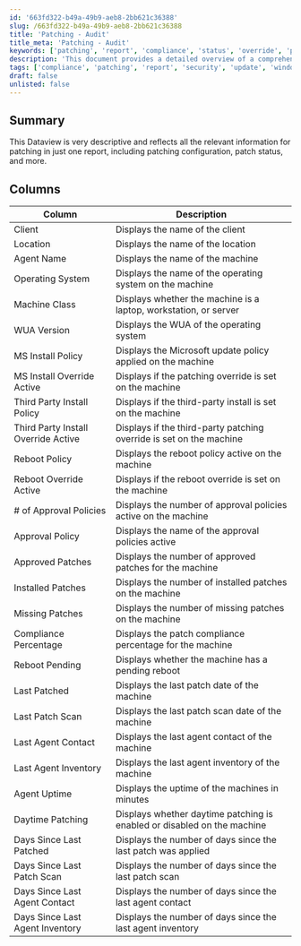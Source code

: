 ```yaml
---
id: '663fd322-b49a-49b9-aeb8-2bb621c36388'
slug: /663fd322-b49a-49b9-aeb8-2bb621c36388
title: 'Patching - Audit'
title_meta: 'Patching - Audit'
keywords: ['patching', 'report', 'compliance', 'status', 'override', 'policy', 'approval', 'installed', 'missing', 'last', 'agent']
description: 'This document provides a detailed overview of a comprehensive patching report dataview, including essential columns such as patching configuration, patch status, and compliance metrics for effective machine management.'
tags: ['compliance', 'patching', 'report', 'security', 'update', 'windows']
draft: false
unlisted: false
---
```


## Summary

This Dataview is very descriptive and reflects all the relevant information for patching in just one report, including patching configuration, patch status, and more.

## Columns

| Column                                 | Description                                                              |
|----------------------------------------|--------------------------------------------------------------------------|
| Client                                 | Displays the name of the client                                          |
| Location                               | Displays the name of the location                                        |
| Agent Name                             | Displays the name of the machine                                         |
| Operating System                       | Displays the name of the operating system on the machine                 |
| Machine Class                          | Displays whether the machine is a laptop, workstation, or server        |
| WUA Version                            | Displays the WUA of the operating system                                 |
| MS Install Policy                      | Displays the Microsoft update policy applied on the machine              |
| MS Install Override Active             | Displays if the patching override is set on the machine                 |
| Third Party Install Policy             | Displays if the third-party install is set on the machine               |
| Third Party Install Override Active     | Displays if the third-party patching override is set on the machine     |
| Reboot Policy                          | Displays the reboot policy active on the machine                         |
| Reboot Override Active                 | Displays if the reboot override is set on the machine                   |
| # of Approval Policies                 | Displays the number of approval policies active on the machine           |
| Approval Policy                        | Displays the name of the approval policies active                       |
| Approved Patches                       | Displays the number of approved patches for the machine                  |
| Installed Patches                      | Displays the number of installed patches on the machine                  |
| Missing Patches                        | Displays the number of missing patches on the machine                    |
| Compliance Percentage                  | Displays the patch compliance percentage for the machine                 |
| Reboot Pending                         | Displays whether the machine has a pending reboot                       |
| Last Patched                           | Displays the last patch date of the machine                              |
| Last Patch Scan                        | Displays the last patch scan date of the machine                         |
| Last Agent Contact                     | Displays the last agent contact of the machine                           |
| Last Agent Inventory                   | Displays the last agent inventory of the machine                         |
| Agent Uptime                           | Displays the uptime of the machines in minutes                           |
| Daytime Patching                       | Displays whether daytime patching is enabled or disabled on the machine  |
| Days Since Last Patched                | Displays the number of days since the last patch was applied            |
| Days Since Last Patch Scan             | Displays the number of days since the last patch scan                   |
| Days Since Last Agent Contact          | Displays the number of days since the last agent contact                |
| Days Since Last Agent Inventory        | Displays the number of days since the last agent inventory              |

